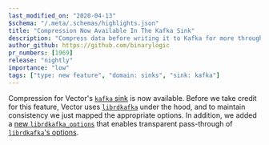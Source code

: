 ```yaml
---
last_modified_on: "2020-04-13"
$schema: "/.meta/.schemas/highlights.json"
title: "Compression Now Available In The Kafka Sink"
description: "Compress data before writing it to Kafka for more throughput"
author_github: https://github.com/binarylogic
pr_numbers: [1969]
release: "nightly"
importance: "low"
tags: ["type: new feature", "domain: sinks", "sink: kafka"]
---
```


Compression for Vector's [`kafka` sink][docs.sinks.kafka] is now available.
Before we take credit for this feature, Vector uses
[`librdkafka`][urls.librdkafka] under the hood, and to maintain consistency
we just mapped the appropriate options. In addition, we added a
[new `librdkafka_options`][docs.sinks.kafka#librdkafka_options] that enables
transparent pass-through of [`librdkafka`'s options][urls.librdkafka_config].


[docs.sinks.kafka#librdkafka_options]: /docs/reference/sinks/kafka/#librdkafka_options
[docs.sinks.kafka]: /docs/reference/sinks/kafka/
[urls.librdkafka]: https://github.com/edenhill/librdkafka
[urls.librdkafka_config]: https://github.com/edenhill/librdkafka/blob/master/CONFIGURATION.md
